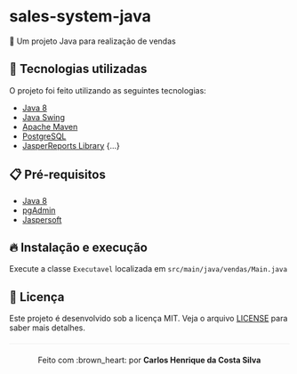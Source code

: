 # sales-system-java
:gift: Um projeto Java para realização de vendas

## :rocket: Tecnologias utilizadas  

O projeto foi feito utilizando as seguintes tecnologias:

- [Java 8](https://www.java.com/pt_BR/download/faq/java8.xml)
- [Java Swing](https://docs.oracle.com/javase/tutorial/uiswing/)
- [Apache Maven](https://maven.apache.org/)
- [PostgreSQL](https://www.postgresql.org/)
- [JasperReports Library](https://mvnrepository.com/artifact/net.sf.jasperreports/jasperreports/)
{...}

## :clipboard: Pré-requisitos

- [Java 8](https://www.java.com/pt_BR/download/faq/java8.xml)
- [pgAdmin](https://www.pgadmin.org/)
- [Jaspersoft](https://www.jaspersoft.com/)

## :fire: Instalação e execução
Execute a classe `Executavel` localizada em `src/main/java/vendas/Main.java`

## :page_facing_up: Licença 
Este projeto é desenvolvido sob a licença MIT. Veja o arquivo [LICENSE](LICENSE.md) para saber mais detalhes.

<p align="center" style="margin-top: 20px; border-top: 1px solid #eee; padding-top: 20px;">Feito com :brown_heart: por <strong> Carlos Henrique da Costa Silva </strong> </p>
